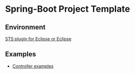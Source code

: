 # Spring-Boot Project Template

## Environment

[STS plugin for Eclipse or Eclipse](https://spring.io/tools/sts/all)

## Examples

 * [Controller examples](http://spring.io/guides/tutorials/bookmarks/)


